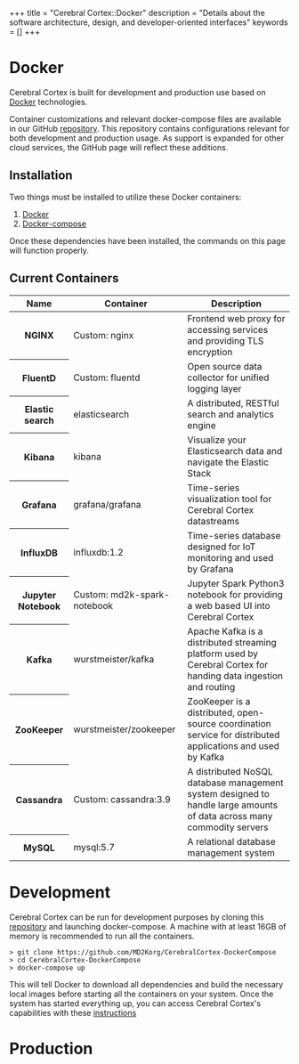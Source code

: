 +++
title = "Cerebral Cortex::Docker"
description = "Details about the software architecture, design, and developer-oriented interfaces"
keywords = []
+++

# Docker
Cerebral Cortex is built for development and production use based on [Docker](https://docker.com/) technologies.


Container customizations and relevant docker-compose files are available in our GitHub [repository](https://github.com/MD2Korg/CerebralCortex-DockerCompose).
This repository contains configurations relevant for both development and production usage.  As support is expanded for other cloud services, the GitHub page
will reflect these additions.

## Installation
Two things must be installed to utilize these Docker containers:

1. [Docker](https://www.docker.com/community-edition)
1. [Docker-compose](https://docs.docker.com/compose/install/)

Once these dependencies have been installed, the commands on this page will function properly.

## Current Containers

<table class="table table-hover">
	<thead>
		<th>Name</th>
    <th>Container</th>
    <th>Description</th>
	</thead>
	<tbody>
		<tr>
			<th scope="row">NGINX</th>
			<td>Custom: nginx</td>
      <td>Frontend web proxy for accessing services and providing TLS encryption</td>
		</tr>
    <tr>
			<th scope="row">FluentD</th>
			<td>Custom: fluentd</td>
      <td>Open source data collector for unified logging layer</td>
		</tr>
    <tr>
      <th scope="row">Elastic search</th>
      <td>elasticsearch</td>
      <td>A distributed, RESTful search and analytics engine</td>
    </tr>
    <tr>
      <th scope="row">Kibana</th>
      <td>kibana</td>
      <td>Visualize your Elasticsearch data and navigate the Elastic Stack</td>
    </tr>
    <tr>
      <th scope="row">Grafana</th>
      <td>grafana/grafana</td>
      <td>Time-series visualization tool for Cerebral Cortex datastreams</td>
    </tr>
    <tr>
      <th scope="row">InfluxDB</th>
      <td>influxdb:1.2</td>
      <td>Time-series database designed for IoT monitoring and used by Grafana</td>
    </tr>
    <tr>
      <th scope="row">Jupyter Notebook</th>
      <td>Custom: md2k-spark-notebook</td>
      <td>Jupyter Spark Python3 notebook for providing a web based UI into Cerebral Cortex</td>
    </tr>
    <tr>
      <th scope="row">Kafka</th>
      <td>wurstmeister/kafka</td>
      <td>Apache Kafka is a distributed streaming platform used by Cerebral Cortex for handing data ingestion and routing</td>
    </tr>
    <tr>
      <th scope="row">ZooKeeper</th>
      <td>wurstmeister/zookeeper</td>
      <td>ZooKeeper is a distributed, open-source coordination service for distributed applications and used by Kafka</td>
    </tr>
    <tr>
      <th scope="row">Cassandra</th>
      <td>Custom: cassandra:3.9</td>
      <td>A distributed NoSQL database management system designed to handle large amounts of data across many commodity servers</td>
    </tr>
    <tr>
      <th scope="row">MySQL</th>
      <td>mysql:5.7</td>
      <td>A relational database management system</td>
    </tr>
  </tbody>
</table>


# Development
Cerebral Cortex can be run for development purposes by cloning this [repository](https://github.com/MD2Korg/CerebralCortex-DockerCompose) and launching docker-compose.
A machine with at least 16GB of memory is recommended to run all the containers.

```
> git clone https://github.com/MD2Korg/CerebralCortex-DockerCompose
> cd CerebralCortex-DockerCompose
> docker-compose up
```
This will tell Docker to download all dependencies and build the necessary local images before starting all the containers on your system.
Once the system has started everything up, you can access Cerebral Cortex's capabilities with these [instructions](/under-the-hood/cerebral-cortex/working-with-cerebral-cortex)

# Production
